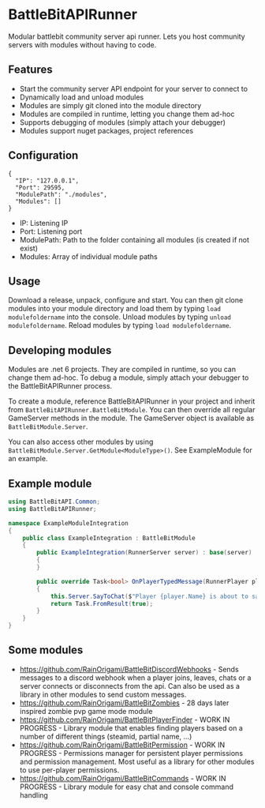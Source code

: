 # BattleBitAPIRunner

Modular battlebit community server api runner. Lets you host community servers with modules without having to code.

## Features

- Start the community server API endpoint for your server to connect to
- Dynamically load and unload modules
- Modules are simply git cloned into the module directory
- Modules are compiled in runtime, letting you change them ad-hoc
- Supports debugging of modules (simply attach your debugger)
- Modules support nuget packages, project references

## Configuration

```
{
  "IP": "127.0.0.1",
  "Port": 29595,
  "ModulePath": "./modules",
  "Modules": []
}
```
- IP: Listening IP
- Port: Listening port
- ModulePath: Path to the folder containing all modules (is created if not exist)
- Modules: Array of individual module paths

## Usage

Download a release, unpack, configure and start.
You can then git clone modules into your module directory and load them by typing `load modulefoldername` into the console.
Unload modules by typing `unload modulefoldername`. Reload modules by typing `load modulefoldername`.

## Developing modules

Modules are .net 6 projects. They are compiled in runtime, so you can change them ad-hoc.
To debug a module, simply attach your debugger to the BattleBitAPIRunner process.

To create a module, reference BattleBitAPIRunner in your project and inherit from `BattleBitAPIRunner.BattleBitModule`.
You can then override all regular GameServer methods in the module. The GameServer object is available as `BattleBitModule.Server`.

You can also access other modules by using `BattleBitModule.Server.GetModule<ModuleType>()`. See ExampleModule for an example.

## Example module

```cs
using BattleBitAPI.Common;
using BattleBitAPIRunner;

namespace ExampleModuleIntegration
{
    public class ExampleIntegration : BattleBitModule
    {
        public ExampleIntegration(RunnerServer server) : base(server)
        {
        }

        public override Task<bool> OnPlayerTypedMessage(RunnerPlayer player, ChatChannel channel, string msg)
        {
            this.Server.SayToChat($"Player {player.Name} is about to say something!");
            return Task.FromResult(true);
        }
    }
}
```

## Some modules

- https://github.com/RainOrigami/BattleBitDiscordWebhooks - Sends messages to a discord webhook when a player joins, leaves, chats or a server connects or disconnects from the api. Can also be used as a library in other modules to send custom messages.
- https://github.com/RainOrigami/BattleBitZombies - 28 days later inspired zombie pvp game mode module
- https://github.com/RainOrigami/BattleBitPlayerFinder - WORK IN PROGRESS - Library module that enables finding players based on a number of different things (steamid, partial name, ...)
- https://github.com/RainOrigami/BattleBitPermission - WORK IN PROGRESS - Permissions manager for persistent player permissions and permission management. Most useful as a library for other modules to use per-player permissions.
- https://github.com/RainOrigami/BattleBitCommands - WORK IN PROGRESS - Library module for easy chat and console command handling
